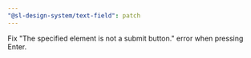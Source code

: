 ```yaml
---
"@sl-design-system/text-field": patch
---
```


Fix "The specified element is not a submit button." error when pressing Enter.
